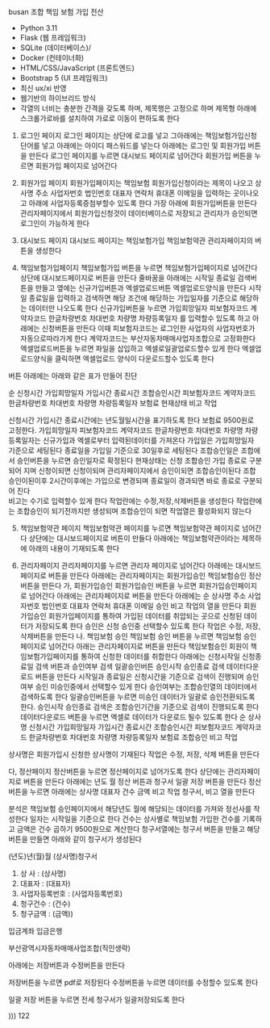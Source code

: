 busan 조합 책임 보험 가입 전산


- Python 3.11
- Flask (웹 프레임워크)
- SQLite (데이터베이스)/
- Docker (컨테이너화)
- HTML/CSS/JavaScript (프론트엔드)
- Bootstrap 5 (UI 프레임워크)
- 최신 ux/xi 반영
- 웹기반의 하이브리드 방식
- 각열의 너비는 충분한 간격을 갖도록 하며, 제목행은 고정으로 하며 제목형 아래에 스크롤가로바를 설치하여 가로로 이동이 편하도록 한다 


1. 로그인 페이지
로그인 페이지는 상단에 로고를 넣고 그아래에는 책임보험가입신청 단어를 넣고 아래에는 아이디 패스워드를 넣는다 
아래에는 로그인 및 회원가입 버튼을 만든다
로그인 페이지를 누르면 대시보드 페이지로 넘어간다
회원가입 버튼을 누르면 회원가입 페이지로 넘어간다

2. 회원가입 페이지
회원가입페이지는 책임보험 회원가입신청이라는 제목이 나오고 
상사명 주소 사업자번호 법인번호 대표자 연락처 휴대폰 이메일을 입력하는 곳이나오고 아래에 사업자등록증첨부할수 있도록 한다
가장 아래에 회원가입버튼을 만든다 
관리자페이지에서 회원가입신청것이 데이터베이스로 저장되고 관리자가 승인되면 로그인이 가능하게 한다 

3. 대시보드 페이지
대시보드 페이지는 책임보험가입 책임보험약관 관리자페이지의 버튼을 생성한다 

4. 책임보험가입페이지
책임보험가입 버튼을 누르면 책임보험가입페이지로 넘어간다
상단에 대시보드페이지로 버튼을 만든다
줄바꿈을 
아래에는 시작일 종료일 검색버튼을 만들고 옆에는 신규가입버튼과 엑셀업로드버튼 엑셀업로드양식을 만든다 
시작일 종료일을 입력하고 검색하면 해당 조건에 해당하는 가입일자를 기준으로 해당하는 데이터만 나오도록 한다
신규가입버튼을 누르면 가입희망일자 피보험자코드 계약자코드 한글차량번호 차대번호 차량명 차량등록일자 를 입력할수 있도록 하고 아래에는 신청버튼을 만든다 
이때 피보험자코드는 로그인한 사업자의 사업자번호가 자동으로따라가게 한다 계약자코드는 부산자동차매매사업자조합으로 고정화한다 
엑셀업로드버튼을 누르면 파일을 삽입하고 엑셀로일괄업로드할수 있게 한다
엑셀업로드양식을 클릭하면 엑셀업로드 양식이 다운로드할수 있도록 한다 

버튼 아래에는 아래와 같은 표가 만들어 진단

순  신청시간 가입희망일자 가입시간 종료시간 조합승인시간 피보험자코드 계약자코드 한글차량번호 차대번호 차량명 차량등록일자 보험료  현재상태 비고 작업

신청시간 가입시간 종료시간에는 년도월일시간을 표기하도록 한다
보험료 9500원로 고정한다.
가입희망일자 피보험자코드 계약자코드 한글차량번호 차대번호 차량명 차량등록일자는 신규가입과 엑셀로부터 입력된데이터를 가져온다 
가입일은 가입희망일자 기준으로 세팅된다 종료일을 가입일 기준으로 30일후로 세팅된다 조합승인일은 조합에서 승인버튼을 누르면 승인일자로 확정된다 
현재상태는 신청 조합승인 가입 종료로 구분되어 지며 신청이되면 신청이되며 관리자페이지에서 승인이되면  조합승인이된다 조합승인이된이후 2시간이후에는 가입으로 변경되며 
종료일이 경과되면 바로 종료로 구분되어 진다   
비고는 수기로 입력할수 있게 한다 
작업란에는 수정,저장,삭제버튼을 생성한다 작업란에는 조합승인이 되기전까지만 생성되며 조합승인이 되면 작업열은 활성화되지 않는다

5. 책임보험약관 페이지
책임보험약관 페이지를 누르면 책임보험약관 페이지로 넘어간다
상단에는 대시보드페이지로 버튼이 만들다
아래에는 책임보험약관이라는 제목하에 아래의 내용이 기재되도록 한다 

6. 관리자페이지
관리자페이지를 누르면 관리자 페이지로 넘어간다
아래에는 대시보드페이지로 버튼을 만든다 
아래에는 
관리자페이지는 회원가입승인  책임보험승인  정산 버튼을 만든다 
가, 회원가입승인
회원가입승인 버튼을 누르면 회원가입승인페이지로 넘어간다
아래에는 관리자페이지로 버튼을 만든다
아래에는 순 상사명 주소 사업자번호 법인번호 대표자 연락처 휴대폰 이메일 승인 비고 작업의 열을 만든다
회원가입승인 회원가입페이지를 통하여 가입된 데이터를 취압되는 곳으로 신청된 데이터가 저장되도록 한다 
승인은 신청 승인중 선택할수 있도록 한다 작업은 수정, 저장, 삭제버튼을 만든다 
나. 책임보험 승인 
책임보험 승인 버튼을 누르면 책임보험 승인 페이지로 넘어간다
아래는 관리자페이지로 버튼을 만든다
책임보험승인 회원이 책임보험가입페이지를 통하여 신청한 데이터를 취합한다
아래에는 신청시작일 신청종료일 검색 버튼과 승인여부 검색  일괄승인버튼 승인시작 승인종료 검색 데이터다운로드 버튼을 만든다 
시작일과 종료일은 신청시간을 기준으로 검색이 진행되며 승인여부 승인 미승인중에서 선택할수 있게 한다 승인여부는 조합승인열의 데이터에서 검색하도록 한다 
일괄승인버튼을 누르면 미승인 데이터가 일괄로 승인전환되도록 한다. 
승인시작 승인종료 검색은 조합승인기간을 기준으로 검색이 진행되도록 한다
데이터다운로드 버튼을 누르면 엑셀로 데이터가 다운로드 될수 있도록 한다
순  상사명 신청시간 가입희망일자 가입시간 종료시간 조합승인시간 피보험자코드 계약자코드 한글차량번호 차대번호 차량명 차량등록일자 보험료 조합승인 비고 작업

상사명은 회원가입시 신청한 상사명이 기재된다 
작업은 수정, 저장, 삭제 버튼을 만든다 

다, 정산페이지
정산버튼을 누르면 정산페이지로 넘어가도록 한다
상단에는 관리자페이지로 버튼을 만든다
아래에는 년도 월 정산 버튼과 청구서 일괄 저장 버튼을 만든다
정산버튼을 누르면
아래에는 상사명 대표자 건수 금액 비고 작업 청구서, 비고 열을 만든다

분석은 책임보험 승인페이지에서 해당년도 월에 해당되는 데이터를 가져와 정선사를 작성한다 일자는 시작일을 기준으로 한다 
건수는 상사별로 책임보험 가입한 건수를 기록하고 금액은 건수 곱하기 9500원으로 계산한다 
청구서열에는 청구서 버튼을 만들고 해당버튼을 만들면 아래와 같이 청구서가 생성된다

(년도)년(월)월 (상사명)청구서

1. 상  사 : (상사명)
2. 대표자  : (대표자)
3. 사업자등록번호 : (사업자등록번호)
4. 청구건수 : (건수)
5. 청구금액 : (금액))

입금계좌 
입금은행

부산광역시자동차매매사업조합(직인생략)

아래에는 저장버튼과 수정버튼을 만든다

저장버튼을 누르면 pdf로 저장된다
수정버튼을 누르면 데이터를 수정할수 있도록 한다 

일괄 저장 버튼을 누르면 전세 청구서가 일괄저장되도록 한다 


)))
122